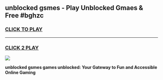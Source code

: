 
## unblocked gsmes - Play Unblocked Gmaes & Free #bghzc
<h3>
<a href="https://news.freeplayer.one?title=unblocked_gsmes&ref=03M">CLICK TO PLAY</a></h3>
<hr>

<h3>
<a href="https://news.freeplayer.one?title=unblocked_gsmes&ref=03M">CLICK 2 PLAY</a>
  
</h3>

<a href="https://news.freeplayer.one?title=unblocked_gsmes&ref=03M"><img src="https://clearcache.store/games.png"></a>


**unblocked gsmes games unblocked: Your Gateway to Fun and Accessible Online Gaming**
